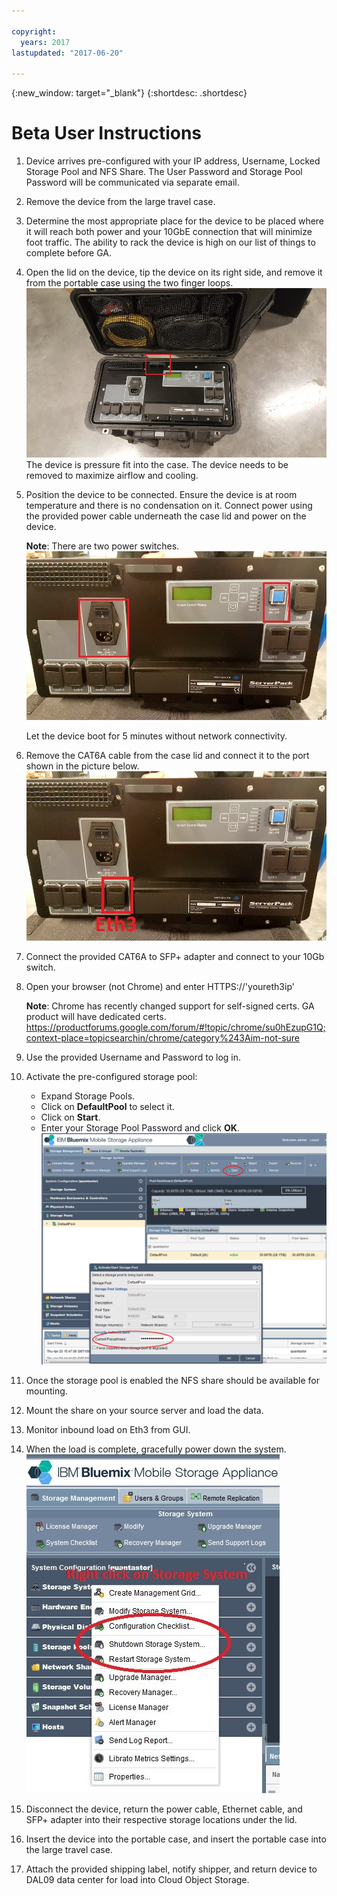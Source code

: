 ```yaml
---

copyright:
  years: 2017
lastupdated: "2017-06-20"

---
```

{:new_window: target="_blank"}
{:shortdesc: .shortdesc}

# Beta User Instructions


1.	Device arrives pre-configured with your IP address, Username, Locked Storage Pool and NFS Share.  The User Password and Storage Pool Password will be communicated via separate email.

2.	Remove the device from the large travel case.

3.	Determine the most appropriate place for the device to be placed where it will reach both power and your 10GbE connection that will minimize foot traffic.  The ability to rack the device is high on our list of things to complete before GA.

4.	Open the lid on the device, tip the device on its right side, and remove it from the portable case using the two finger loops.  
    ![Top of Device](/images/UserGuide1.png)
    The device is pressure fit into the case.  The device needs to be removed to maximize airflow and cooling.
    

5.	Position the device to be connected. Ensure the device is at room temperature and there is no condensation on it. Connect power using the provided power cable underneath the case lid and power on the device. 

    **Note**: There are two power switches. 
    ![Power switches](/images/UserGuide2.jpg) 
  
    Let the device boot for 5 minutes without network connectivity.
 
6.	Remove the CAT6A cable from the case lid and connect it to the port shown in the picture below.
    ![](/images/UserGuide3.jpg)
    

7.	Connect the provided CAT6A to SFP+ adapter and connect to your 10Gb switch.

8.	Open your browser (not Chrome) and enter HTTPS://'youreth3ip'  

    **Note**: Chrome has recently changed support for self-signed certs. GA product will have dedicated certs.
    https://productforums.google.com/forum/#!topic/chrome/su0hEzupG1Q;context-place=topicsearchin/chrome/category%243Aim-not-sure

9.	Use the provided Username and Password to log in.

10.	Activate the pre-configured storage pool:
    - Expand Storage Pools.
    - Click on **DefaultPool** to select it. 
    - Click on **Start**. 
    - Enter your Storage Pool Password and click **OK**. 
    ![Activate Storage Pool](/images/UserGuide4.png)
    

11.	Once the storage pool is enabled the NFS share should be available for mounting.

12.	Mount the share on your source server and load the data.

13.	Monitor inbound load on Eth3 from GUI.

14.	When the load is complete, gracefully power down the system.  
    ![Right Click on Storage Systems and select Shutdown Storage System...](/images/UserGuide5.jpg)
 
15.	Disconnect the device, return the power cable, Ethernet cable, and SFP+ adapter into their respective storage locations under the lid.  

16.	Insert the device into the portable case, and insert the portable case into the large travel case.

17.	Attach the provided shipping label, notify shipper, and return device to DAL09 data center for load into Cloud Object Storage.

